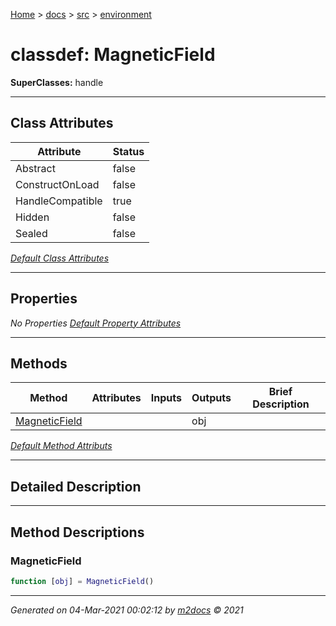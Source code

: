 [Home](../../index.md) > [docs](../../docs_index.md) > [src](../src_index.md) > [environment](environment_index.md)  


# classdef: MagneticField

**SuperClasses:** handle



 ***

## Class Attributes

| Attribute         | Status   | 
| ----------------- | -------- | 
| Abstract | false | 
| ConstructOnLoad | false | 
| HandleCompatible | true | 
| Hidden | false | 
| Sealed | false | 


[*Default Class Attributes*](https://www.mathworks.com/help/matlab/matlab_oop/class-attributes.html)

 ***

## Properties

*No Properties*
[*Default Property Attributes*](https://www.mathworks.com/help/matlab/matlab_oop/property-attributes.html)

 ***

## Methods

| Method | Attributes | Inputs | Outputs | Brief Description |
| ------ | ---------- | ------ | ------- | ----------------- |
| [MagneticField](#magneticfield) |   |  | obj |  |


[*Default Method Attributs*](https://www.mathworks.com/help/matlab/matlab_oop/method-attributes.html)

 ***

## Detailed Description



 ***

## Method Descriptions

 ### MagneticField

```matlab
function [obj] = MagneticField()
```




***

*Generated on 04-Mar-2021 00:02:12 by [m2docs](https://github.com/crgnam-research/m2docs) © 2021*
